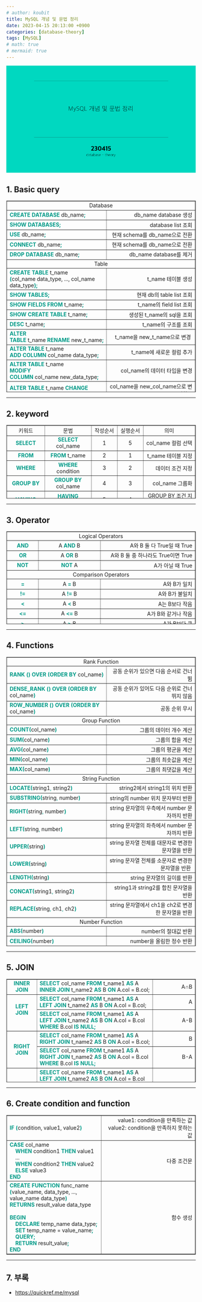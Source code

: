 ```yaml
---
# author: koubit
title: MySQL 개념 및 문법 정리
date: 2023-04-15 20:13:00 +0900
categories: [database-theory]
tags: [MySQL]
# math: true
# mermaid: true
---
```


![슬라이드1](/assets/img/computer-science/database/theory/20230415-slide1.png)

## 1. Basic query
<table style="border-collapse: collapse; width: 100%; height: 508px;" border="1" data-ke-align="alignLeft">
    <tbody>
        <tr style="height: 17px;">
            <td style="width: 100%; height: 17px; text-align: center;" colspan="2">Database</td>
        </tr>
        <tr style="height: 19px;">
            <td style="width: 50%; height: 19px;"><span style="color: #009a87;"><b>CREATE DATABASE</b></span><span
                    style="text-align: justify;"><span>&nbsp;</span>db_name<span
                        style="color: #009a87;"><b>;</b></span></span></td>
            <td style="width: 50%; height: 19px; text-align: right;">db_name<span
                    style="text-align: right;"><span>&nbsp;</span>database 생성</span></td>
        </tr>
        <tr style="height: 17px;">
            <td style="width: 50%; height: 17px;"><b><span style="color: #009a87;">SHOW DATABASES<b>;</b></span></b>
            </td>
            <td style="width: 50%; height: 17px; text-align: right;">database list 조회</td>
        </tr>
        <tr style="height: 17px;">
            <td style="width: 50%; height: 17px;"><span style="color: #009a87;"><b>USE</b></span><span
                    style="text-align: justify;"><span>&nbsp;</span>db_name<span
                        style="color: #009a87;"><b>;</b></span></span></td>
            <td style="width: 50%; height: 17px; text-align: right;">현재 schema를 db_name으로 전환</td>
        </tr>
        <tr style="height: 17px;">
            <td style="width: 50%; height: 17px;"><b><span style="color: #009a87;">CONNECT</span></b><span
                    style="text-align: justify;"><span>&nbsp;</span>db_name<span
                        style="color: #009a87;"><b>;</b></span></span></td>
            <td style="width: 50%; height: 17px; text-align: right;">현재 schema를 db_name으로 전환</td>
        </tr>
        <tr style="height: 17px;">
            <td style="width: 50%; height: 17px;"><span style="color: #009a87;"><b>DROP DATABASE</b></span><span
                    style="text-align: justify;"><span>&nbsp;</span>db_name<span
                        style="color: #009a87;"><b>;</b></span></span></td>
            <td style="width: 50%; height: 17px; text-align: right;">db_name database를 제거</td>
        </tr>
        <tr style="height: 17px;">
            <td style="width: 100%; text-align: center; height: 17px;" colspan="2"><span>Table</span></td>
        </tr>
        <tr style="height: 35px;">
            <td style="width: 50%; height: 35px;"><span style="color: #009a87;"><b>CREATE TABLE</b></span><span
                    style="text-align: left;"><span>&nbsp;</span>t_name</span><br /><b><span
                        style="color: #009a87;">(</span></b>col_name data_type, ..., col_name data_type<b><span
                        style="color: #009a87;">)<b><span style="color: #009a87;"><b>;</b></span></b></span></b></td>
            <td style="width: 50%; text-align: right; height: 35px;">t_name 테이블 생성</td>
        </tr>
        <tr style="height: 17px;">
            <td style="width: 50%; height: 17px;"><span style="color: #009a87;"><b><b><span style="color: #009a87;">SHOW
                                TABLES<b><span style="color: #009a87;"><b>;</b></span></b></span></b></b></span></td>
            <td style="width: 50%; text-align: right; height: 17px;">현재 db의 table list 조회</td>
        </tr>
        <tr style="height: 17px;">
            <td style="width: 50%; height: 17px;"><span style="color: #009a87;"><b>SHOW FIELDS FROM</b></span><span
                    style="text-align: justify;"><span><span>&nbsp;</span>t_name</span><b><span
                            style="color: #009a87;"><b>;</b></span></b></span></td>
            <td style="width: 50%; text-align: right; height: 17px;">t_name의 field list 조회</td>
        </tr>
        <tr style="height: 19px;">
            <td style="width: 50%; height: 19px;"><span style="color: #009a87;"><b><span
                            style="color: #009a87;"><b><span style="color: #009a87;"><b>SHOW CREATE TABLE
                                    </b></span></b></span></b></span>t_name<span style="color: #009a87;"><b><span
                            style="color: #009a87;"><b><span
                                    style="color: #009a87;"><b>;</b></span></b></span></b></span></td>
            <td style="width: 50%; text-align: right; height: 19px;">생성된 t_name의 sql을 조회</td>
        </tr>
        <tr style="height: 19px;">
            <td style="width: 50%; height: 19px;"><span style="color: #009a87;"><b><span
                            style="color: #009a87;"><b><span style="color: #009a87;"><b>DESC
                                    </b></span></b></span></b></span>t_name<span style="color: #009a87;"><b><span
                            style="color: #009a87;"><b><span
                                    style="color: #009a87;"><b>;</b></span></b></span></b></span></td>
            <td style="width: 50%; text-align: right; height: 19px;">t_name의 구조를 조회</td>
        </tr>
        <tr style="height: 17px;">
            <td style="width: 50%; height: 17px;"><b><span style="color: #009a87;">ALTER
                        TABLE<span>&nbsp;</span></span></b>t_name<b><span
                        style="color: #009a87;">&nbsp;RENAME<span>&nbsp;</span></span></b>new_t_name<b><span
                        style="color: #009a87;">;</span></b></td>
            <td style="width: 50%; text-align: right; height: 17px;">t_name을 new_t_name으로 변경&nbsp;</td>
        </tr>
        <tr style="height: 17px;">
            <td style="width: 50%; height: 17px;"><span><b><span style="color: #009a87;">ALTER
                            TABLE<span>&nbsp;</span></span></b>t_name<b><span style="color: #009a87;"><br />ADD
                            COLUMN<span>&nbsp;</span></span></b>col_name data_type<b><span
                            style="color: #009a87;">;</span></b></span></td>
            <td style="width: 50%; text-align: right; height: 17px;">t_name에 새로운 컬럼 추가</td>
        </tr>
        <tr style="height: 17px;">
            <td style="width: 50%; height: 17px;"><span><b><span style="color: #009a87;">ALTER
                            TABLE<span>&nbsp;</span></span></b>t_name<b><span style="color: #009a87;"><br />MODIFY
                            COLUMN<span>&nbsp;</span></span></b>col_name<span><span>&nbsp;</span>new_data_type<span
                            style="color: #009a87;"><b>;</b></span></span></span></td>
            <td style="width: 50%; text-align: right; height: 17px;">col_name의 데이터 타입을 변경</td>
        </tr>
        <tr style="height: 17px;">
            <td style="width: 50%; height: 17px;"><b><span style="color: #009a87;">ALTER
                        TABLE<span>&nbsp;</span></span></b>t_name <b><span style="color: #009a87;">CHANGE
                        COLUMN<br /></span></b>col_name new_col_name new_data_type;</td>
            <td style="width: 50%; text-align: right; height: 17px;">col_name을 new_col_name으로 변경하고<br />데이터 타입도
                new_data_type으로 변경</td>
        </tr>
        <tr style="height: 19px;">
            <td style="width: 50%; height: 19px;"><span><b><span style="color: #009a87;"><b><span
                                    style="color: #009a87;">ALTER TABLE </span></b></span></b>t_name <b><span
                            style="color: #009a87;"><b><span style="color: #009a87;">DROP DOWN
                                </span></b></span></b>col_name<b><span style="color: #009a87;"><b><span
                                    style="color: #009a87;">;</span></b></span></b></span></td>
            <td style="width: 50%; text-align: right; height: 19px;"><span style="text-align: right;">t_name 테이블에서
                    col_name 컬럼 제거</span></td>
        </tr>
        <tr style="height: 17px;">
            <td style="width: 50%; height: 17px;"><span><b><span style="color: #009a87;">INSERT
                            INTO<span>&nbsp;</span></span></b><span>t_name<span>&nbsp;</span></span><b><span
                            style="color: #009a87;">(</span></b>col_name, ..., col_name<b><span
                            style="color: #009a87;">)<br />VALUES<span>&nbsp;</span></span></b><span><span
                            style="color: #009a87;"><b>(</b></span>col_value, ..., col_value<span
                            style="color: #009a87;"><b>)</b></span>,<br />&nbsp; &nbsp; &nbsp; &nbsp; &nbsp; &nbsp;
                        &nbsp; &nbsp; &nbsp;...,<span>&nbsp;</span><span
                            style="color: #009a87;"><b>(</b></span>col_value, ..., col_value<b><span
                                style="color: #009a87;">)</span></b></span><b><span
                            style="color: #009a87;">;</span></b></span></td>
            <td style="width: 50%; text-align: right; height: 17px;">t_name 테이블에 데이터 삽입</td>
        </tr>
        <tr style="height: 17px;">
            <td style="width: 50%; height: 17px;"><span><b><span
                            style="color: #009a87;">UPDATE</span><span>&nbsp;</span></b>t_name<b><span>&nbsp;</span><span
                            style="color: #009a87;">SET</span><span>&nbsp;</span></b>col_name<b><span>&nbsp;</span><span
                            style="color: #009a87;">=</span><br /></b><span>value<span>&nbsp;</span></span><b><span
                            style="color: #009a87;">WHERE</span><span>&nbsp;</span></b>condition<span
                        style="color: #009a87;"><b>;</b></span></span></td>
            <td style="width: 50%; text-align: right; height: 17px;">t_name 테이블의 col_name 컬럼의<br />condition을 만족하는 데이터
                수정</td>
        </tr>
        <tr style="height: 19px;">
            <td style="width: 50%; height: 19px;"><span><b><span style="color: #009a87;">DELETE
                            FROM</span><span>&nbsp;</span></b>t_name<b><span>&nbsp;</span><span
                            style="color: #009a87;">WHERE</span><span>&nbsp;</span></b>condition<span
                        style="color: #009a87;"><b>;</b></span></span></td>
            <td style="width: 50%; text-align: right; height: 19px;">t_name 테이블의 condition을 만족하는 데이터 삭제</td>
        </tr>
        <tr style="height: 19px;">
            <td style="width: 50%; height: 19px;"><span><b><span style="color: #009a87;">TRUNCATE
                            TABLE</span><span>&nbsp;</span></b>t_name<span
                        style="color: #009a87;"><b>;</b></span></span></td>
            <td style="width: 50%; text-align: right; height: 19px;">t_name의 모든 데이터를 삭제</td>
        </tr>
        <tr style="height: 17px;">
            <td style="width: 50%; height: 17px;"><span><b><b><span style="color: #009a87;">DROP
                                TABLE<span>&nbsp;</span></span></b></b>t_name<b><span
                            style="text-align: justify;"><b><span
                                    style="color: #009a87;"><b>;</b></span></b></span></b></span></td>
            <td style="width: 50%; text-align: right; height: 17px;">t_name 테이블을 제거</td>
        </tr>
        <tr style="height: 17px;">
            <td style="width: 100%; height: 17px; text-align: center;" colspan="2"><span>Process and Other&nbsp;</span>
            </td>
        </tr>
        <tr style="height: 17px;">
            <td style="width: 50%; height: 17px;"><span style="color: #009a87;"><b>show processlist;&nbsp;</b></span>
            </td>
            <td style="width: 50%; text-align: right; height: 17px;">process list 조회</td>
        </tr>
        <tr style="height: 17px;">
            <td style="width: 50%; height: 17px;"><span><span style="color: #009a87;"><b>kill</b></span> pid<span
                        style="color: #009a87;"><b>;</b></span>&nbsp;</span></td>
            <td style="width: 50%; text-align: right; height: 17px;">process kill</td>
        </tr>
        <tr style="height: 19px;">
            <td style="width: 50%; height: 19px;"><span><span style="color: #009a87;"><b>exit</b></span> or <span
                        style="color: #009a87;"><b>\q</b></span></span></td>
            <td style="width: 50%; text-align: right; height: 19px;">MySQL session 종료</td>
        </tr>
    </tbody>
</table>

* * *

## 2. keyword
<table style="border-collapse: collapse; width: 100%; height: 195px;" border="1" data-ke-align="alignLeft">
    <tbody>
        <tr style="height: 19px;">
            <td style="width: 13.6045%; text-align: center; height: 19px;">키워드</td>
            <td style="width: 19.0698%; text-align: center; height: 19px;">문법</td>
            <td style="width: 10.7849%; text-align: center; height: 19px;">작성순서</td>
            <td style="width: 10.7849%; text-align: center; height: 19px;">실행순서</td>
            <td style="width: 21.5697%; text-align: center; height: 19px;">의미</td>
        </tr>
        <tr style="height: 19px;">
            <td style="width: 13.6045%; text-align: center; height: 19px;"><span
                    style="color: #009a87;"><b>SELECT</b></span></td>
            <td style="width: 19.0698%; text-align: center; height: 19px;"><span
                    style="color: #009a87;"><b>SELECT</b></span><span> col_name</span></td>
            <td style="width: 10.7849%; text-align: center; height: 19px;">1</td>
            <td style="width: 10.7849%; text-align: center; height: 19px;">5</td>
            <td style="width: 21.5697%; text-align: right; height: 19px;">col_name 컬럼 선택</td>
        </tr>
        <tr style="height: 19px;">
            <td style="width: 13.6045%; text-align: center; height: 19px;"><span
                    style="color: #009a87;"><b>FROM</b></span></td>
            <td style="width: 19.0698%; text-align: center; height: 19px;"><span style="color: #009a87;"><b>FROM
                    </b></span>t_name</td>
            <td style="width: 10.7849%; text-align: center; height: 19px;">2</td>
            <td style="width: 10.7849%; text-align: center; height: 19px;">1</td>
            <td style="width: 21.5697%; text-align: right; height: 19px;">t_name 테이블 지정</td>
        </tr>
        <tr style="height: 19px;">
            <td style="width: 13.6045%; text-align: center; height: 19px;"><span
                    style="color: #009a87;"><b>WHERE</b></span></td>
            <td style="width: 19.0698%; text-align: center; height: 19px;"><span style="color: #009a87;"><b>WHERE
                    </b></span>condition</td>
            <td style="width: 10.7849%; text-align: center; height: 19px;">3</td>
            <td style="width: 10.7849%; text-align: center; height: 19px;">2</td>
            <td style="width: 21.5697%; text-align: right; height: 19px;">데이터 조건 지정</td>
        </tr>
        <tr style="height: 19px;">
            <td style="width: 13.6045%; text-align: center; height: 19px;"><span style="color: #009a87;"><b>GROUP
                        BY</b></span></td>
            <td style="width: 19.0698%; text-align: center; height: 19px;"><span style="color: #009a87;"><b>GROUP BY
                    </b></span>col_name</td>
            <td style="width: 10.7849%; text-align: center; height: 19px;">4</td>
            <td style="width: 10.7849%; text-align: center; height: 19px;">3</td>
            <td style="width: 21.5697%; text-align: right; height: 19px;">col_name 그룹화</td>
        </tr>
        <tr style="height: 10px;">
            <td style="width: 13.6045%; text-align: center; height: 10px;"><span
                    style="color: #009a87;"><b>HAVING</b></span></td>
            <td style="width: 19.0698%; text-align: center; height: 10px;"><span style="color: #009a87;"><b>HAVING
                    </b></span>condition</td>
            <td style="width: 10.7849%; text-align: center; height: 10px;">5</td>
            <td style="width: 10.7849%; text-align: center; height: 10px;">4</td>
            <td style="width: 21.5697%; text-align: right; height: 10px;">GROUP BY 조건 지정</td>
        </tr>
        <tr style="height: 19px;">
            <td style="width: 13.6045%; text-align: center; height: 19px;"><span style="color: #009a87;"><b>ORDER
                        BY</b></span></td>
            <td style="width: 19.0698%; text-align: center; height: 19px;"><span style="color: #009a87;"><b>ORDER BY
                    </b></span>col_name</td>
            <td style="width: 10.7849%; text-align: center; height: 19px;">6</td>
            <td style="width: 10.7849%; text-align: center; height: 19px;">6</td>
            <td style="width: 21.5697%; text-align: right; height: 19px;">col_name 기준 정렬</td>
        </tr>
        <tr style="height: 19px;">
            <td style="width: 13.6045%; text-align: center; height: 19px;"><span>키워드</span></td>
            <td style="width: 19.0698%; text-align: center; height: 19px;"><span>문법</span></td>
            <td style="width: 43.1395%; text-align: center; height: 19px;" colspan="3"><span>의미</span></td>
        </tr>
        <tr style="height: 19px;">
            <td style="width: 13.6045%; text-align: center; height: 19px;"><span
                    style="color: #009a87;"><b>AS</b></span></td>
            <td style="width: 19.0698%; text-align: center; height: 19px;">keyword<span style="color: #009a87;"><b> AS
                    </b></span>nickname</td>
            <td style="width: 43.1395%; text-align: right; height: 19px;" colspan="3">테이블, 컬럼 등에 별명 지정</td>
        </tr>
        <tr style="height: 16px;">
            <td style="width: 13.6045%; text-align: center; height: 16px;"><span
                    style="color: #009a87;"><b>LIMIT</b></span></td>
            <td style="width: 19.0698%; text-align: center; height: 16px;"><span style="color: #009a87;"><b>LIMIT
                    </b></span>row_number</td>
            <td style="width: 43.1395%; text-align: right; height: 16px;" colspan="3">가져올 데이터의 행 개수 지정</td>
        </tr>
        <tr style="height: 17px;">
            <td style="width: 13.6045%; text-align: center; height: 17px;"><span
                    style="color: #009a87;"><b>DISTINCT</b></span></td>
            <td style="width: 19.0698%; text-align: center; height: 17px;"><span style="color: #009a87;"><b>DISTINCT
                    </b></span>col_name</td>
            <td style="width: 43.1395%; text-align: right; height: 17px;" colspan="3">가져올 데이터의 중복 제외</td>
        </tr>
    </tbody>
</table>

* * *

## 3. Operator
<table style="border-collapse: collapse; width: 100%; height: 246px;" border="1" data-ke-align="alignLeft">
    <tbody>
        <tr style="height: 17px;">
            <td style="width: 99.9999%; height: 17px; text-align: center;" colspan="3">Logical Operators</td>
        </tr>
        <tr style="height: 19px;">
            <td style="width: 16.5891%; height: 19px; text-align: center;"><b><span
                        style="color: #009a87;">AND</span></b></td>
            <td style="width: 32.8681%; height: 19px; text-align: center;">A <span
                    style="color: #009a87;"><b>AND</b></span> B</td>
            <td style="width: 50.5427%; height: 19px; text-align: right;">A와 B 둘 다 True일 때 True</td>
        </tr>
        <tr style="height: 19px;">
            <td style="width: 16.5891%; height: 19px; text-align: center;"><b><span
                        style="color: #009a87;">OR</span></b></td>
            <td style="width: 32.8681%; height: 19px; text-align: center;">A <span
                    style="color: #009a87;"><b>OR</b></span> B</td>
            <td style="width: 50.5427%; height: 19px; text-align: right;">A와 B 둘 중 하나라도 True이면 True</td>
        </tr>
        <tr style="height: 19px;">
            <td style="width: 16.5891%; height: 19px; text-align: center;"><b><span
                        style="color: #009a87;">NOT</span></b></td>
            <td style="width: 32.8681%; height: 19px; text-align: center;"><span
                    style="color: #009a87;"><b>NOT</b></span> A</td>
            <td style="width: 50.5427%; height: 19px; text-align: right;">A가 아닐 때 True</td>
        </tr>
        <tr style="height: 17px;">
            <td style="width: 99.9999%; height: 17px; text-align: center;" colspan="3">Comparison Operators</td>
        </tr>
        <tr style="height: 17px;">
            <td style="width: 16.5891%; height: 17px; text-align: center;"><span style="color: #009a87;"><b>=</b></span>
            </td>
            <td style="width: 32.8681%; height: 17px; text-align: center;">A <b><span
                        style="color: #009a87;">=</span></b> B</td>
            <td style="width: 50.5427%; height: 17px; text-align: right;">A와 B가 일치</td>
        </tr>
        <tr style="height: 17px;">
            <td style="width: 16.5891%; height: 17px; text-align: center;"><span
                    style="color: #009a87;"><b>!=</b></span></td>
            <td style="width: 32.8681%; height: 17px; text-align: center;">A <span
                    style="color: #009a87;"><b>!=</b></span> B</td>
            <td style="width: 50.5427%; height: 17px; text-align: right;">A와 B가 불일치</td>
        </tr>
        <tr style="height: 19px;">
            <td style="width: 16.5891%; height: 19px; text-align: center;"><span
                    style="color: #009a87;"><b>&lt;</b></span></td>
            <td style="width: 32.8681%; height: 19px; text-align: center;">A <span
                    style="color: #009a87;"><b>&lt;</b></span> B</td>
            <td style="width: 50.5427%; height: 19px; text-align: right;">A는 B보다 작음</td>
        </tr>
        <tr style="height: 17px;">
            <td style="width: 16.5891%; height: 17px; text-align: center;"><span
                    style="color: #009a87;"><b>&lt;=</b></span></td>
            <td style="width: 32.8681%; height: 17px; text-align: center;">A <b><span
                        style="color: #009a87;">&lt;=</span></b> B</td>
            <td style="width: 50.5427%; height: 17px; text-align: right;">A가 B와 같거나 작음</td>
        </tr>
        <tr style="height: 17px;">
            <td style="width: 16.5891%; height: 17px; text-align: center;"><span
                    style="color: #009a87;"><b>&gt;</b></span></td>
            <td style="width: 32.8681%; height: 17px; text-align: center;">A <span
                    style="color: #009a87;"><b>&gt;</b></span> B</td>
            <td style="width: 50.5427%; height: 17px; text-align: right;">A가 B보다 큼</td>
        </tr>
        <tr style="height: 17px;">
            <td style="width: 16.5891%; height: 17px; text-align: center;"><span
                    style="color: #009a87;"><b>&gt;=</b></span></td>
            <td style="width: 32.8681%; height: 17px; text-align: center;">A <span
                    style="color: #009a87;"><b>&gt;=</b></span> B</td>
            <td style="width: 50.5427%; height: 17px; text-align: right;">A가 B와 같거나 큼</td>
        </tr>
        <tr style="height: 17px;">
            <td style="width: 99.9999%; height: 17px; text-align: center;" colspan="3">Other Operators</td>
        </tr>
        <tr style="height: 17px;">
            <td style="width: 16.5891%; height: 17px; text-align: center;"><span
                    style="color: #009a87;"><b>BETWEEN</b></span></td>
            <td style="width: 32.8681%; height: 17px; text-align: center;">col_name <span
                    style="color: #009a87;"><b>BETWEEN</b></span> A <span style="color: #009a87;"><b>AND</b></span> B
            </td>
            <td style="width: 50.5427%; height: 17px; text-align: right;">col_name의 데이터가 A와 B사이에 있는지 확인</td>
        </tr>
        <tr style="height: 17px;">
            <td style="width: 16.5891%; height: 17px; text-align: center;"><span
                    style="color: #009a87;"><b>IN</b></span></td>
            <td style="width: 32.8681%; height: 17px; text-align: center;">col_name <b><span
                        style="color: #009a87;">IN</span></b> <span style="color: #009a87;"><b>(</b></span>A, ...,
                B<span style="color: #009a87;"><b>)</b></span></td>
            <td style="width: 50.5427%; height: 17px; text-align: right;">col_name 컬럼의 데이터가 목록에 포함되는지 확인</td>
        </tr>
        <tr>
            <td style="width: 16.5891%; text-align: center;"><span style="color: #009a87;"><b>LIKE</b></span></td>
            <td style="width: 32.8681%; text-align: center;">col_name <span style="color: #009a87;"><b>LIKE</b></span>
                string</td>
            <td style="width: 50.5427%; text-align: right;">col_name 컬럼의 데이터가 string 조건을 만족하는지 확인</td>
        </tr>
        <tr>
            <td style="width: 16.5891%; text-align: center;"><span style="color: #009a87;"><b>IS NULL</b></span></td>
            <td style="width: 32.8681%; text-align: center;">col_name <span style="color: #009a87;"><b>IS
                        NULL</b></span></td>
            <td style="width: 50.5427%; text-align: right;">col_name 컬럼의 데이터가 NULL인지 확인</td>
        </tr>
    </tbody>
</table>

* * *

## 4. Functions
<table style="border-collapse: collapse; width: 100%; height: 767px;" border="1" data-ke-align="alignLeft">
    <tbody>
        <tr style="height: 17px;">
            <td style="width: 42.2868%; height: 17px; text-align: center;" colspan="2">Rank Function</td>
        </tr>
        <tr style="height: 17px;">
            <td style="width: 21.1434%; height: 17px;"><span style="color: #009a87;"><b>RANK () OVER (ORDER BY
                    </b></span>col_name<span style="color: #009a87;"><b>)</b></span></td>
            <td style="width: 21.1434%; height: 17px; text-align: right;">공동 순위가 있으면 다음 순서로 건너 뜀</td>
        </tr>
        <tr style="height: 17px;">
            <td style="width: 21.1434%; height: 17px;"><span style="color: #009a87;"><b>DENSE_RANK () OVER (ORDER BY
                    </b></span>col_name<span style="color: #009a87;"><b>)</b></span></td>
            <td style="width: 21.1434%; height: 17px; text-align: right;">공동 순위가 있어도 다음 순위로 건너 뛰지 않음</td>
        </tr>
        <tr style="height: 17px;">
            <td style="width: 21.1434%; height: 17px;"><span style="color: #009a87;"><b>ROW_NUMBER () OVER (ORDER BY
                    </b></span>col_name<span style="color: #009a87;"><b>)</b></span></td>
            <td style="width: 21.1434%; height: 17px; text-align: right;">공동 순위 무시</td>
        </tr>
        <tr style="height: 17px;">
            <td style="width: 42.2868%; height: 17px; text-align: center;" colspan="2">Group Function</td>
        </tr>
        <tr style="height: 17px;">
            <td style="width: 21.1434%; height: 17px; text-align: left;"><span
                    style="color: #009a87;"><b>COUNT(</b></span>col_name<span style="color: #009a87;"><b>)</b></span>
            </td>
            <td style="width: 21.1434%; height: 17px; text-align: right;">그룹의 데이터 개수 계산</td>
        </tr>
        <tr style="height: 17px;">
            <td style="width: 21.1434%; height: 17px; text-align: left;"><span
                    style="color: #009a87;"><b>SUM<b>(</b></b></span>col_name<span
                    style="color: #009a87;"><b><b>)</b></b></span></td>
            <td style="width: 21.1434%; height: 17px; text-align: right;">그룹의 합을 계산</td>
        </tr>
        <tr style="height: 17px;">
            <td style="width: 21.1434%; height: 17px; text-align: left;"><span
                    style="color: #009a87;"><b>AVG(</b></span>col_name<span style="color: #009a87;"><b>)</b></span></td>
            <td style="width: 21.1434%; height: 17px; text-align: right;">그룹의 평균을 계산</td>
        </tr>
        <tr style="height: 17px;">
            <td style="width: 21.1434%; height: 17px; text-align: left;"><span
                    style="color: #009a87;"><b>MIN(</b></span>col_name<span
                    style="color: #009a87;"><b><b>)</b></b></span></td>
            <td style="width: 21.1434%; height: 17px; text-align: right;">그룹의 최솟값을 계산</td>
        </tr>
        <tr style="height: 17px;">
            <td style="width: 21.1434%; height: 17px; text-align: left;"><span
                    style="color: #009a87;"><b>MAX<b>(</b></b></span>col_name<span
                    style="color: #009a87;"><b><b>)</b></b></span></td>
            <td style="width: 21.1434%; height: 17px; text-align: right;">그룹의 최댓값을 계산</td>
        </tr>
        <tr style="height: 17px;">
            <td style="width: 42.2868%; height: 17px; text-align: center;" colspan="2">String Function</td>
        </tr>
        <tr style="height: 19px;">
            <td style="width: 21.1434%; height: 19px;"><span style="color: #009a87;"><b>LOCATE(</b></span>string1<span
                    style="color: #009a87;"><span>, </span></span>string2<span style="color: #009a87;"><b>)</b></span>
            </td>
            <td style="width: 21.1434%; height: 19px; text-align: right;">string2에서 string1의 위치 반환</td>
        </tr>
        <tr style="height: 17px;">
            <td style="width: 21.1434%; height: 17px;"><span style="color: #009a87;"><b>SUBSTRING(</b></span>string<span
                    style="color: #009a87;"><span>, </span></span>number<span style="color: #009a87;"><b>)</b></span>
            </td>
            <td style="width: 21.1434%; height: 17px; text-align: right;">string의 number 위치 문자부터 반환</td>
        </tr>
        <tr style="height: 17px;">
            <td style="width: 21.1434%; height: 17px;"><span style="color: #009a87;"><b>RIGHT(</b></span>string<span
                    style="color: #009a87;"><span>, </span></span>number<span style="color: #009a87;"><b>)</b></span>
            </td>
            <td style="width: 21.1434%; height: 17px; text-align: right;">string 문자열의 우측에서 number 문자까지 반환</td>
        </tr>
        <tr style="height: 17px;">
            <td style="width: 21.1434%; height: 17px;"><span style="color: #009a87;"><b>LEFT(</b></span>string<span
                    style="color: #009a87;"><span>, </span></span>number<span style="color: #009a87;"><b>)</b></span>
            </td>
            <td style="width: 21.1434%; height: 17px; text-align: right;">string 문자열의 좌측에서 number 문자까지 반환</td>
        </tr>
        <tr style="height: 17px;">
            <td style="width: 21.1434%; height: 17px;"><span style="color: #009a87;"><b>UPPER(</b></span>string<span
                    style="color: #009a87;"><b>)</b></span></td>
            <td style="width: 21.1434%; height: 17px; text-align: right;">string 문자열 전체를 대문자로 변경한 문자열을 반환</td>
        </tr>
        <tr style="height: 17px;">
            <td style="width: 21.1434%; height: 17px;"><span style="color: #009a87;"><b>LOWER(</b></span>string<span
                    style="color: #009a87;"><b>)</b></span></td>
            <td style="width: 21.1434%; height: 17px; text-align: right;">string 문자열 전체를 소문자로 변경한 문자열을 반환&nbsp;</td>
        </tr>
        <tr style="height: 17px;">
            <td style="width: 21.1434%; height: 17px;"><span style="color: #009a87;"><b>LENGTH(</b></span>string<span
                    style="color: #009a87;"><b>)</b></span></td>
            <td style="width: 21.1434%; height: 17px; text-align: right;">string 문자열의 길이를 반환</td>
        </tr>
        <tr style="height: 17px;">
            <td style="width: 21.1434%; height: 17px;"><span style="color: #009a87;"><b>CONCAT(</b></span>string1<span
                    style="color: #009a87;"><span>, </span></span>string2<span style="color: #009a87;"><b>)</b></span>
            </td>
            <td style="width: 21.1434%; height: 17px; text-align: right;">string1과 string2를 합친 문자열을 반환</td>
        </tr>
        <tr style="height: 17px;">
            <td style="width: 21.1434%; height: 17px;"><span style="color: #009a87;"><b>REPLACE(</b></span>string<span
                    style="color: #009a87;"><span>, </span></span>ch1<span style="color: #009a87;"><span>,
                    </span></span>ch2<span style="color: #009a87;"><b>)</b></span></td>
            <td style="width: 21.1434%; height: 17px; text-align: right;">string 문자열에서 ch1을 ch2로 변경한 문자열을 반환</td>
        </tr>
        <tr style="height: 17px;">
            <td style="width: 42.2868%; height: 17px; text-align: center;" colspan="2">Number Function</td>
        </tr>
        <tr style="height: 17px;">
            <td style="width: 21.1434%; height: 17px;"><span style="color: #009a87;"><b>ABS(</b></span>number<span
                    style="color: #009a87;"><b>)</b></span></td>
            <td style="width: 21.1434%; height: 17px; text-align: right;">number의 절대값 반환</td>
        </tr>
        <tr style="height: 17px;">
            <td style="width: 21.1434%; height: 17px;"><span style="color: #009a87;"><b>CEILING(</b></span>number<span
                    style="color: #009a87;"><b>)</b></span></td>
            <td style="width: 21.1434%; height: 17px; text-align: right;">number을 올림한 정수 반환</td>
        </tr>
        <tr style="height: 17px;">
            <td style="width: 21.1434%; height: 17px;"><span style="color: #009a87;"><b>FLOOR(</b></span>number<span
                    style="color: #009a87;"><b>)</b></span></td>
            <td style="width: 21.1434%; height: 17px; text-align: right;">number을 내림한 정수 반환</td>
        </tr>
        <tr style="height: 17px;">
            <td style="width: 21.1434%; height: 17px;"><span style="color: #009a87;"><b>ROUND(</b></span>number<span
                    style="color: #009a87;"><span>, </span></span>number_of_digits<span
                    style="color: #009a87;"><b>)</b></span></td>
            <td style="width: 21.1434%; height: 17px; text-align: right;">number을 number_of_digits까지 반올림한 숫자 반환</td>
        </tr>
        <tr style="height: 17px;">
            <td style="width: 21.1434%; height: 17px;"><span style="color: #009a87;"><b>TRUNCATE(</b></span>number<span
                    style="color: #009a87;"><span>, </span></span>number_of_digits<span
                    style="color: #009a87;"><b>)</b></span></td>
            <td style="width: 21.1434%; height: 17px; text-align: right;">number을 number_of_digits까지 버림한 숫자 반환</td>
        </tr>
        <tr style="height: 17px;">
            <td style="width: 21.1434%; height: 17px;"><span style="color: #009a87;"><b>POWER(</b></span>number1<span
                    style="color: #009a87;"><span>, </span></span>number2<span style="color: #009a87;"><b>)</b></span>
            </td>
            <td style="width: 21.1434%; height: 17px; text-align: right;">number1의 number2 제곱 반환</td>
        </tr>
        <tr style="height: 17px;">
            <td style="width: 21.1434%; height: 17px;"><span style="color: #009a87;"><b>MOD(</b></span>number1<span
                    style="color: #009a87;"><span>, </span></span>number2<span style="color: #009a87;"><b>)</b></span>
            </td>
            <td style="width: 21.1434%; height: 17px; text-align: right;">number1을 number2로 나눈 나머지 반환</td>
        </tr>
        <tr style="height: 17px;">
            <td style="width: 42.2868%; height: 17px; text-align: center;" colspan="2">Date Function</td>
        </tr>
        <tr style="height: 17px;">
            <td style="width: 21.1434%; height: 17px;"><span style="color: #009a87;"><b>NOW()</b></span></td>
            <td style="width: 21.1434%; height: 17px; text-align: right;">현재 날짜와 시간</td>
        </tr>
        <tr style="height: 17px;">
            <td style="width: 21.1434%; height: 17px;"><span style="color: #009a87;"><b>CURRENT_DATE()</b></span></td>
            <td style="width: 21.1434%; height: 17px; text-align: right;">현재 날짜</td>
        </tr>
        <tr style="height: 17px;">
            <td style="width: 21.1434%; height: 17px;"><span style="color: #009a87;"><b>CURRNET_TIME()</b></span></td>
            <td style="width: 21.1434%; height: 17px; text-align: right;">현재 시간</td>
        </tr>
        <tr style="height: 17px;">
            <td style="width: 21.1434%; height: 17px;"><span style="color: #009a87;"><b>YEAR(</b></span>date<span
                    style="color: #009a87;"><b>)</b></span></td>
            <td style="width: 21.1434%; height: 17px; text-align: right;">date의 year 반환</td>
        </tr>
        <tr style="height: 17px;">
            <td style="width: 21.1434%; height: 17px;"><span style="color: #009a87;"><b>MONTH(</b></span>date<span
                    style="color: #009a87;"><b>)</b></span></td>
            <td style="width: 21.1434%; height: 17px; text-align: right;">date의 month 반환</td>
        </tr>
        <tr style="height: 17px;">
            <td style="width: 21.1434%; height: 17px;"><span style="color: #009a87;"><b>MONTHNAME(</b></span>date<span
                    style="color: #009a87;"><b>)</b></span></td>
            <td style="width: 21.1434%; height: 17px; text-align: right;">date의 month를 영어로 반환</td>
        </tr>
        <tr style="height: 17px;">
            <td style="width: 21.1434%; height: 17px;"><span style="color: #009a87;"><b>DAYNAME(</b></span>date<span
                    style="color: #009a87;"><b>)</b></span></td>
            <td style="width: 21.1434%; height: 17px; text-align: right;">date의 day를 영어로 반환</td>
        </tr>
        <tr style="height: 17px;">
            <td style="width: 21.1434%; height: 17px;"><span style="color: #009a87;"><b>DAYOFMONTH(</b></span>date<span
                    style="color: #009a87;"><b>)</b></span></td>
            <td style="width: 21.1434%; height: 17px; text-align: right;">date의 day 반환</td>
        </tr>
        <tr style="height: 17px;">
            <td style="width: 21.1434%; height: 17px;"><span style="color: #009a87;"><b>DAYOFWEEK(</b></span>date<span
                    style="color: #009a87;"><b>)</b></span></td>
            <td style="width: 21.1434%; height: 17px; text-align: right;">date의 day를 숫자로 반환</td>
        </tr>
        <tr style="height: 17px;">
            <td style="width: 21.1434%; height: 17px;"><span style="color: #009a87;"><b>WEEK(</b></span>date<span
                    style="color: #009a87;"><b>)</b></span></td>
            <td style="width: 21.1434%; height: 17px; text-align: right;">date의 year의 몇 번째 주인지 반환</td>
        </tr>
        <tr style="height: 17px;">
            <td style="width: 21.1434%; height: 17px;"><span style="color: #009a87;"><b>HOUR(</b></span>time<span
                    style="color: #009a87;"><b>)</b></span></td>
            <td style="width: 21.1434%; height: 17px; text-align: right;">time의 hour 반환</td>
        </tr>
        <tr style="height: 17px;">
            <td style="width: 21.1434%; height: 17px;"><span style="color: #009a87;"><b>MINUTE(</b></span>time<span
                    style="color: #009a87;"><b>)</b></span></td>
            <td style="width: 21.1434%; height: 17px; text-align: right;">time의 minute 반환</td>
        </tr>
        <tr style="height: 17px;">
            <td style="width: 21.1434%; height: 17px;"><span style="color: #009a87;"><b>SECOND(</b></span>time<span
                    style="color: #009a87;"><b>)</b></span></td>
            <td style="width: 21.1434%; height: 17px; text-align: right;">time의 second 반환</td>
        </tr>
        <tr style="height: 17px;">
            <td style="width: 21.1434%; height: 17px;"><span style="color: #009a87;"><b>DATE_FORMAT(</b></span>date<span
                    style="color: #009a87;"><span>, </span></span>format<span style="color: #009a87;"><b>)</b></span>
            </td>
            <td style="width: 21.1434%; height: 17px; text-align: right;">date의 형식을 format으로 변경해서 반환</td>
        </tr>
        <tr style="height: 17px;">
            <td style="width: 21.1434%; height: 17px;"><span style="color: #009a87;"><b>DATEDIFF(</b></span>date1<span
                    style="color: #009a87;"><span>, </span></span>date2<span style="color: #009a87;"><b>)</b></span>
            </td>
            <td style="width: 21.1434%; height: 17px; text-align: right;">date1과 date2의 차이 반환</td>
        </tr>
        <tr style="height: 17px;">
            <td style="width: 21.1434%; height: 17px;"><span style="color: #009a87;"><b>TIMEDIFF(</b></span>time1<span
                    style="color: #009a87;"><span>, </span></span>time2<span style="color: #009a87;"><b>)</b></span>
            </td>
            <td style="width: 21.1434%; height: 17px; text-align: right;">time1과 time2의 차이 반환</td>
        </tr>
    </tbody>
</table>

* * *

## 5. JOIN
<table style="border-collapse: collapse; width: 100%; height: 274px;" border="1" data-ke-align="alignLeft">
    <tbody>
        <tr>
            <td style="text-align: center;"><span style="color: #009a87;"><b>INNER JOIN</b></span></td>
            <td><span style="color: #009a87;"><b>SELECT</b></span><span>&nbsp;</span>col_name<span>&nbsp;</span><span
                    style="color: #009a87;"><b>FROM</b></span><span>&nbsp;</span>t_name1<span>&nbsp;</span><span
                    style="color: #009a87;"><b>AS</b></span><span>&nbsp;</span>A<br /><span
                    style="color: #009a87;"><b>INNER
                        JOIN</b></span><span>&nbsp;</span>t_name2<span>&nbsp;</span><b><span
                        style="color: #009a87;">AS</span></b><span>&nbsp;</span>B<span>&nbsp;</span><span
                    style="color: #009a87;"><b>ON</b></span><span>&nbsp;</span>A.col = B.col;</td>
            <td style="text-align: right;">A<span style="text-align: left;">&cap;B</span></td>
        </tr>
        <tr>
            <td style="text-align: center;" rowspan="2"><span style="color: #009a87;"><b>LEFT JOIN</b></span><br /><span
                    style="color: #009a87;"><b><br /></b></span></td>
            <td><span style="color: #009a87;"><b>SELECT</b></span><span
                    style="text-align: start;"><span>&nbsp;</span>col_name<span>&nbsp;</span></span><span
                    style="color: #009a87;"><b>FROM</b></span><span
                    style="text-align: start;"><span>&nbsp;</span>t_name1<span>&nbsp;</span></span><span
                    style="color: #009a87;"><b>AS</b></span><span
                    style="text-align: start;"><span>&nbsp;</span>A</span><br /><span style="color: #009a87;"><b>LEFT
                        JOIN</b></span><span
                    style="text-align: start;"><span>&nbsp;</span>t_name2<span>&nbsp;</span></span><b><span
                        style="color: #009a87;">AS</span></b><span
                    style="text-align: start;"><span>&nbsp;</span>B<span>&nbsp;</span></span><span
                    style="color: #009a87;"><b>ON</b></span><span style="text-align: start;"><span>&nbsp;</span>A.col =
                    B.col;</span></td>
            <td style="text-align: right;">A</td>
        </tr>
        <tr>
            <td><span style="color: #009a87;"><b>SELECT</b></span><span
                    style="text-align: start;"><span>&nbsp;</span>col_name<span>&nbsp;</span></span><span
                    style="color: #009a87;"><b>FROM</b></span><span
                    style="text-align: start;"><span>&nbsp;</span>t_name1<span>&nbsp;</span></span><span
                    style="color: #009a87;"><b>AS</b></span><span
                    style="text-align: start;"><span>&nbsp;</span>A</span><br /><span style="color: #009a87;"><b>LEFT
                        JOIN</b></span><span
                    style="text-align: start;"><span>&nbsp;</span>t_name2<span>&nbsp;</span></span><b><span
                        style="color: #009a87;">AS</span></b><span
                    style="text-align: start;"><span>&nbsp;</span>B<span>&nbsp;</span></span><span
                    style="color: #009a87;"><b>ON</b></span><span style="text-align: start;"><span>&nbsp;</span>A.col =
                    B.col</span><br /><span
                    style="color: #009a87;"><b>WHERE</b></span><span>&nbsp;</span>B.col<span>&nbsp;</span><span
                    style="color: #009a87;"><b>IS NULL;</b></span></td>
            <td style="text-align: right;">A-B</td>
        </tr>
        <tr>
            <td style="text-align: center;" rowspan="2"><span style="color: #009a87;"><b>RIGHT JOIN</b></span></td>
            <td><span style="color: #009a87;"><b>SELECT</b></span><span
                    style="text-align: start;"><span>&nbsp;</span>col_name<span>&nbsp;</span></span><span
                    style="color: #009a87;"><b>FROM</b></span><span
                    style="text-align: start;"><span>&nbsp;</span>t_name1<span>&nbsp;</span></span><span
                    style="color: #009a87;"><b>AS</b></span><span
                    style="text-align: start;"><span>&nbsp;</span>A</span><br /><span style="color: #009a87;"><b>RIGHT
                        JOIN</b></span><span
                    style="text-align: start;"><span>&nbsp;</span>t_name2<span>&nbsp;</span></span><b><span
                        style="color: #009a87;">AS</span></b><span
                    style="text-align: start;"><span>&nbsp;</span>B<span>&nbsp;</span></span><span
                    style="color: #009a87;"><b>ON</b></span><span style="text-align: start;"><span>&nbsp;</span>A.col =
                    B.col;</span></td>
            <td style="text-align: right;">B</td>
        </tr>
        <tr>
            <td><span style="color: #009a87;"><b>SELECT</b></span><span
                    style="text-align: start;"><span>&nbsp;</span>col_name<span>&nbsp;</span></span><span
                    style="color: #009a87;"><b>FROM</b></span><span
                    style="text-align: start;"><span>&nbsp;</span>t_name1<span>&nbsp;</span></span><span
                    style="color: #009a87;"><b>AS</b></span><span
                    style="text-align: start;"><span>&nbsp;</span>A<br /></span><span style="color: #009a87;"><b>RIGHT
                        JOIN</b></span><span
                    style="text-align: start;"><span>&nbsp;</span>t_name2<span>&nbsp;</span></span><b><span
                        style="color: #009a87;">AS</span></b><span
                    style="text-align: start;"><span>&nbsp;</span>B<span>&nbsp;</span></span><span
                    style="color: #009a87;"><b>ON</b></span><span style="text-align: start;"><span>&nbsp;</span>A.col =
                    B.col</span><br /><span style="color: #009a87;"><b>WHERE</b></span><span
                    style="text-align: start;"><span>&nbsp;</span>B.col<span>&nbsp;</span></span><span
                    style="color: #009a87;"><b>IS NULL;</b></span></td>
            <td style="text-align: right;">B-A</td>
        </tr>
        <tr>
            <td style="text-align: center;" rowspan="3"><span style="color: #009a87;"><b>OUTER
                        JOIN</b></span><br /><span style="color: #009a87;"><b><br /></b></span><span
                    style="color: #009a87;"><b><br /></b></span></td>
            <td><span style="color: #009a87;"><b>SELECT</b></span><span
                    style="text-align: start;"><span>&nbsp;</span>col_name<span>&nbsp;</span></span><span
                    style="color: #009a87;"><b>FROM</b></span><span
                    style="text-align: start;"><span>&nbsp;</span>t_name1<span>&nbsp;</span></span><span
                    style="color: #009a87;"><b>AS</b></span><span
                    style="text-align: start;"><span>&nbsp;</span>A</span><br /><span style="color: #009a87;"><b>LEFT
                        JOIN</b></span><span
                    style="text-align: start;"><span>&nbsp;</span>t_name2<span>&nbsp;</span></span><b><span
                        style="color: #009a87;">AS</span></b><span
                    style="text-align: start;"><span>&nbsp;</span>B<span>&nbsp;</span></span><span
                    style="color: #009a87;"><b>ON</b></span><span style="text-align: start;"><span>&nbsp;</span>A.col =
                    B.col<br /><span style="color: #009a87;"><b>UNION</b></span><br /><span
                        style="color: #009a87;"><b>SELECT</b></span><span
                        style="text-align: start;"><span>&nbsp;</span>col_name<span>&nbsp;</span></span><span
                        style="color: #009a87;"><b>FROM</b></span><span
                        style="text-align: start;"><span>&nbsp;</span>t_name1<span>&nbsp;</span></span><span
                        style="color: #009a87;"><b>AS</b></span><span
                        style="text-align: start;"><span>&nbsp;</span>A</span><br /><span
                        style="color: #009a87;"><b>RIGHT JOIN</b></span><span
                        style="text-align: start;"><span>&nbsp;</span>t_name2<span>&nbsp;</span></span><b><span
                            style="color: #009a87;">AS</span></b><span
                        style="text-align: start;"><span>&nbsp;</span>B<span>&nbsp;</span></span><span
                        style="color: #009a87;"><b>ON</b></span><span
                        style="text-align: start;"><span>&nbsp;</span>A.col = B.col;</span><br /></span></td>
            <td style="text-align: right;" rowspan="2">A&cup;B</td>
        </tr>
        <tr>
            <td><span style="color: #009a87;"><b>SELECT</b></span><span
                    style="text-align: start;"><span>&nbsp;</span>col_name<span>&nbsp;</span></span><span
                    style="color: #009a87;"><b>FROM</b></span><span
                    style="text-align: start;"><span>&nbsp;</span>t_name1<span>&nbsp;</span></span><span
                    style="color: #009a87;"><b>AS</b></span><span
                    style="text-align: start;"><span>&nbsp;</span>A</span><br /><span style="text-align: start;"><span
                        style="color: #009a87;"><b>UNION</b></span><br /><span
                        style="color: #009a87;"><b>SELECT</b></span><span
                        style="text-align: start;"><span>&nbsp;</span>col_name<span>&nbsp;</span></span><span
                        style="color: #009a87;"><b>FROM</b></span><span
                        style="text-align: start;"><span>&nbsp;</span>t_name2<span>&nbsp;</span></span><span
                        style="color: #009a87;"><b>AS</b></span><span
                        style="text-align: start;"><span><span>&nbsp;</span>B</span>;</span></span></td>
        </tr>
        <tr>
            <td><span style="color: #009a87;"><b>SELECT</b></span><span
                    style="text-align: start;"><span>&nbsp;</span>col_name<span>&nbsp;</span></span><span
                    style="color: #009a87;"><b>FROM</b></span><span
                    style="text-align: start;"><span>&nbsp;</span>t_name1<span>&nbsp;</span></span><span
                    style="color: #009a87;"><b>AS</b></span><span
                    style="text-align: start;"><span>&nbsp;</span>A</span><br /><span style="text-align: start;"><span
                        style="color: #009a87;"><b>UNION ALL</b></span><br /><span
                        style="color: #009a87;"><b>SELECT</b></span><span
                        style="text-align: start;"><span>&nbsp;</span>col_name<span>&nbsp;</span></span><span
                        style="color: #009a87;"><b>FROM</b></span><span
                        style="text-align: start;"><span>&nbsp;</span>t_name2<span>&nbsp;</span></span><span
                        style="color: #009a87;"><b>AS</b></span><span
                        style="text-align: start;"><span><span>&nbsp;</span>B</span>;</span></span></td>
            <td style="text-align: right;">A&cup;B(중복 포함)</td>
        </tr>
        <tr>
            <td style="text-align: center;"><span style="color: #009a87;"><b>CROSS JOIN</b></span></td>
            <td><span style="color: #009a87;"><b>SELECT</b></span><span
                    style="text-align: start;"><span>&nbsp;</span>col_name<span>&nbsp;</span></span><span
                    style="color: #009a87;"><b>FROM</b></span><span
                    style="text-align: start;"><span>&nbsp;</span>t_name1<span>&nbsp;</span></span><span
                    style="color: #009a87;"><b>AS</b></span><span
                    style="text-align: start;"><span>&nbsp;</span>A</span><br /><span style="color: #009a87;"><b>CROSS
                        JOIN</b></span><span
                    style="text-align: start;"><span>&nbsp;</span>t_name2<span>&nbsp;</span></span><b><span
                        style="color: #009a87;">AS</span></b><span
                    style="text-align: start;"><span>&nbsp;</span>B</span>;</td>
            <td style="text-align: right;">A와 B의 모든 값을 각각 합침</td>
        </tr>
        <tr>
            <td style="text-align: center;"><span style="color: #009a87;"><b>SELF JOIN</b></span></td>
            <td><span style="color: #009a87;"><b>SELECT</b></span><span
                    style="text-align: start;"><span>&nbsp;</span>col_name<span>&nbsp;</span></span><span
                    style="color: #009a87;"><b>FROM</b></span><span
                    style="text-align: start;"><span>&nbsp;</span>t_name1<span>&nbsp;</span></span><span
                    style="color: #009a87;"><b>AS</b></span><span
                    style="text-align: start;"><span>&nbsp;</span>A1</span><br /><span style="color: #009a87;"><b>INNER
                        JOIN</b></span><span
                    style="text-align: start;"><span>&nbsp;</span>t_name1<span>&nbsp;</span></span><b><span
                        style="color: #009a87;">AS</span></b><span
                    style="text-align: start;"><span><span>&nbsp;</span>A2<span>&nbsp;</span></span></span><span
                    style="color: #009a87;"><b>ON</b></span><span style="text-align: start;"><span>&nbsp;</span>A1.col =
                    A2.col;</span></td>
            <td style="text-align: right;">A<span style="text-align: left;">&cap;</span>A</td>
        </tr>
    </tbody>
</table>

* * *

## 6. Create condition and function
<table style="border-collapse: collapse; width: 100%;" border="1" data-ke-align="alignLeft">
    <tbody>
        <tr>
            <td style="width: 50%;"><span style="color: #009a87;"><b>IF (</b></span>condition, value1, value2<b><span
                        style="color: #009a87;">)</span></b></td>
            <td style="width: 50%; text-align: right;">value1: condition을 만족하는 값<br />value2: condition을 만족하지 못하는 값</td>
        </tr>
        <tr>
            <td style="width: 50%;"><span style="color: #009a87;"><b>CASE</b></span> col_name<br />&nbsp; &nbsp; <span
                    style="color: #009a87;"><b>WHEN</b></span> condition1 <span
                    style="color: #009a87;"><b>THEN</b></span> value1<br />&nbsp; &nbsp; ...<br />&nbsp; &nbsp; <span
                    style="color: #009a87;"><b>WHEN</b></span> condition2 <span
                    style="color: #009a87;"><b>THEN</b></span> value2<br />&nbsp; &nbsp; <span
                    style="color: #009a87;"><b>ELSE</b></span> value3<br /><span
                    style="color: #009a87;"><b>END</b></span></td>
            <td style="width: 50%; text-align: right;">다중 조건문</td>
        </tr>
        <tr>
            <td style="width: 50%;"><span style="color: #009a87;"><b>CREATE FUNCTION</b></span> func_name<br /><span
                    style="color: #009a87;"><b>(</b></span>value_name, data_type, ..., value_name data_type<span
                    style="color: #009a87;"><b>)</b></span><br /><span style="color: #009a87;"><b>RETURNS</b></span>
                result_value data_type<br /><br /><span style="color: #009a87;"><b>BEGIN</b></span><br />&nbsp; &nbsp;
                <span style="color: #009a87;"><b>DECLARE</b></span> temp_name data_type<span
                    style="color: #009a87;"><b>;</b></span><br />&nbsp; &nbsp; <span
                    style="color: #009a87;"><b>SET</b></span> temp_name = value_name<span
                    style="color: #009a87;"><b>;</b></span><br />&nbsp; &nbsp;<span style="color: #009a87;"><b>
                        QUERY;</b></span><br /><span style="color: #009a87;"><b>&nbsp; &nbsp; RETURN
                    </b></span>result_value<span style="color: #009a87;"><b>;</b></span><br /><span
                    style="color: #009a87;"><b>END</b></span></td>
            <td style="width: 50%; text-align: right;">함수 생성</td>
        </tr>
    </tbody>
</table>

* * *

## 7. 부록
* https://quickref.me/mysql
